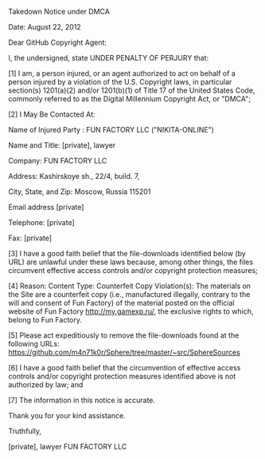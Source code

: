 Takedown Notice under DMCA

 Date: August 22, 2012

 Dear GitHub Copyright Agent:

 I, the undersigned, state UNDER PENALTY OF PERJURY that:

[1] I am, a person injured, or an agent authorized to act on behalf of a person injured by a violation of the U.S.
Copyright laws, in particular section(s) 1201(a)(2) and/or 1201(b)(1) of Title 17 of the United States Code,
commonly referred to as the Digital Millennium Copyright Act, or "DMCA";
 
 [2] I May Be Contacted At:

 Name of Injured Party : FUN FACTORY LLC ("NIKITA-ONLINE")

 Name and Title: [private], lawyer

 Company: FUN FACTORY LLC

 Address: Kashirskoye sh., 22/4, build. 7,

 City, State, and Zip: Moscow, Russia 115201

 Email address [private]

 Telephone: [private]

 Fax: [private]


[3] I have a good faith belief that the file-downloads identified below (by URL) are unlawful under these laws
because, among other things, the files circumvent effective access controls and/or copyright protection measures;
 
 [4] Reason:
 Content Type: Counterfeit Copy
 Violation(s): The materials on the Site are a counterfeit copy (i.e., manufactured illegally, contrary to the will
 and consent of Fun Factory) of the material posted on the official website of Fun Factory http://my.gamexp.ru/, the exclusive rights to which, belong to Fun Factory.
 
 [5] Please act expeditiously to remove the file-downloads found at the following URLs:
 https://github.com/m4n71k0r/Sphere/tree/master/~src/SphereSources
 
 [6] I have a good faith belief that the circumvention of effective access controls and/or copyright protection measures identified above is not authorized by law; and
 
 [7] The information in this notice is accurate.

 Thank you for your kind assistance.

 Truthfully,
 
 [private], lawyer FUN FACTORY LLC